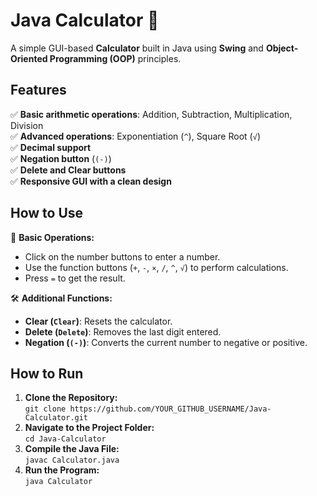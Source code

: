 # Java Calculator 🧮  

A simple GUI-based **Calculator** built in Java using **Swing** and **Object-Oriented Programming (OOP)** principles.  

## Features  
✅ **Basic arithmetic operations**: Addition, Subtraction, Multiplication, Division  
✅ **Advanced operations**: Exponentiation (`^`), Square Root (`√`)  
✅ **Decimal support**  
✅ **Negation button** (`(-)`)  
✅ **Delete and Clear buttons**  
✅ **Responsive GUI with a clean design**  

## How to Use  
🎯 **Basic Operations:**  
- Click on the number buttons to enter a number.  
- Use the function buttons (`+`, `-`, `×`, `/`, `^`, `√`) to perform calculations.  
- Press `=` to get the result.  

🛠 **Additional Functions:**  
- **Clear (`Clear`)**: Resets the calculator.  
- **Delete (`Delete`)**: Removes the last digit entered.  
- **Negation (`(-)`)**: Converts the current number to negative or positive.  

## How to Run  
1. **Clone the Repository:**  
   `git clone https://github.com/YOUR_GITHUB_USERNAME/Java-Calculator.git`  
2. **Navigate to the Project Folder:**  
   `cd Java-Calculator`  
3. **Compile the Java File:**  
   `javac Calculator.java`  
4. **Run the Program:**  
   `java Calculator`

